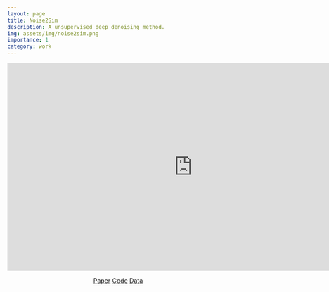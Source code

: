 ```yaml
---
layout: page
title: Noise2Sim
description: A unsupervised deep denoising method.
img: assets/img/noise2sim.png
importance: 1
category: work
---
```


<p align="center">
<iframe width="840" height="472.5" src="https://www.youtube.com/embed/Qdh7zMRuWg4" title="YouTube video player" frameborder="0" allow="accelerometer; autoplay; clipboard-write; encrypted-media; gyroscope; picture-in-picture" allowfullscreen></iframe>
</p>

<p align="center">
<a href="https://arxiv.org/abs/2011.03384">Paper</a>  <a href="https://github.com/niuchuangnn/noise2sim">Code</a>  <a href="https://github.com/niuchuangnn/noise2sim">Data</a>
</p>